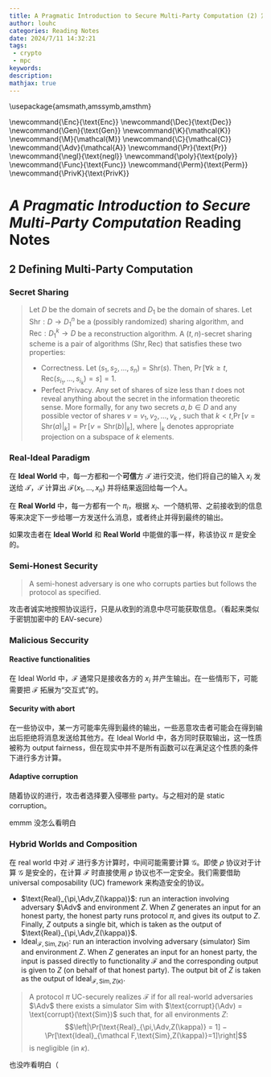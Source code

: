```yaml
---
title: A Pragmatic Introduction to Secure Multi-Party Computation (2) 定义
author: louhc
categories: Reading Notes
date: 2024/7/11 14:32:21
tags:
 - crypto
 - mpc
keywords: 
description:
mathjax: true
---
```


\usepackage{amsmath,amssymb,amsthm}

\newcommand{\Enc}{\text{Enc}}
\newcommand{\Dec}{\text{Dec}}
\newcommand{\Gen}{\text{Gen}}
\newcommand{\K}{\mathcal{K}}
\newcommand{\M}{\mathcal{M}}
\newcommand{\C}{\mathcal{C}}
\newcommand{\Adv}{\mathcal{A}}
\newcommand{\Pr}{\text{Pr}}
\newcommand{\negl}{\text{negl}}
\newcommand{\poly}{\text{poly}}
\newcommand{\Func}{\text{Func}}
\newcommand{\Perm}{\text{Perm}}
\newcommand{\PrivK}{\text{PrivK}}

# *A Pragmatic Introduction to Secure Multi-Party Computation* Reading Notes

## 2 Defining Multi-Party Computation

### Secret Sharing

> Let $D$ be the domain of secrets and $D_1$ be the domain of shares. Let $\text{Shr}:D\to D_1^n$ be a (possibly randomized) sharing algorithm, and $\text{Rec} : D^k_1\to D$ be a reconstruction algorithm. A $(t, n)$-secret sharing scheme is a pair of algorithms $(\text{Shr}, \text{Rec})$ that satisfies these two properties:
> 
> - Correctness. Let $(s_1, s_2,...,s_n) = \text{Shr}(s)$. Then, $\Pr[\forall k \geq t, \text{Rec}(s_{i_1},..., s_{i_k}) = s] = 1$.
> - Perfect Privacy. Any set of shares of size less than $t$ does not reveal anything about the secret in the information theoretic sense. More formally, for any two secrets $a, b\in D$ and any possible vector of shares $v=v_1, v_2, ..., v_k$ , such that $k < t$,$\Pr[v = \text{Shr}(a)|_k ] = \Pr[v = \text{Shr}(b)|_k ]$, where $|_k$ denotes appropriate projection on a subspace of $k$ elements.

### Real-Ideal Paradigm

在 **Ideal World** 中，每一方都和一个**可信**方 $\mathcal T$ 进行交流，他们将自己的输入 $x_i$ 发送给 $\mathcal T$，$\mathcal T$ 计算出 $\mathcal F(x_1,...,x_n)$ 并将结果返回给每一个人。

在 **Real World** 中，每一方都有一个 $\pi_i$，根据 $x_i$、一个随机带、之前接收到的信息等来决定下一步给哪一方发送什么消息，或者终止并得到最终的输出。

如果攻击者在 **Ideal World** 和 **Real World** 中能做的事一样，称该协议 $\pi$ 是安全的。

### Semi-Honest Security

> A semi-honest adversary is one who corrupts parties but follows the protocol as specified.

攻击者诚实地按照协议运行，只是从收到的消息中尽可能获取信息。（看起来类似于密钥加密中的 EAV-secure）

### Malicious Seccurity

#### Reactive functionalities

在 Ideal World 中，$\mathcal F$ 通常只是接收各方的 $x_i$ 并产生输出。在一些情形下，可能需要把 $\mathcal F$ 拓展为“交互式”的。

#### Security with abort

在一些协议中，某一方可能率先得到最终的输出，一些恶意攻击者可能会在得到输出后拒绝将消息发送给其他方。在 Ideal World 中，各方同时获取输出，这一性质被称为 output fairness，但在现实中并不是所有函数可以在满足这个性质的条件下进行多方计算。

#### Adaptive corruption

随着协议的进行，攻击者选择要入侵哪些 party。与之相对的是 static corruption。

emmm 没怎么看明白

### Hybrid Worlds and Composition

在 real world 中对 $\mathcal F$ 进行多方计算时，中间可能需要计算 $\mathcal G$。即使 $\rho$ 协议对于计算 $\mathcal G$ 是安全的，在计算 $\mathcal F$ 时直接使用 $\rho$ 协议也不一定安全。我们需要借助 universal composability (UC) framework 来构造安全的协议。

- $\text{Real}_{\pi,\Adv,Z(\kappa)}$: run an interaction involving adversary $\Adv$ and environment $Z$. When $Z$ generates an input for an honest party, the honest party runs protocol $\pi$, and gives its output to $Z$. Finally, $Z$ outputs a single bit,
which is taken as the output of $\text{Real}_{\pi,\Adv,Z(\kappa)}$.
- $\text{Ideal}_{\mathcal F,\text{Sim},Z(\kappa)}$: run an interaction involving adversary (simulator) $\text{Sim}$ and environment $Z$. When $Z$ generates an input for an honest party, the input is passed directly to functionality $\mathcal F$ and the corresponding output is given to $Z$ (on behalf of that honest party). The output bit of $Z$ is taken as the output of $\text{Ideal}_{\mathcal F,\text{Sim},Z(\kappa)}$.

> A protocol $\pi$ UC-securely realizes $\mathcal F$ if for all real-world adversaries $\Adv$ there exists a simulator $\text{Sim}$ with $\text{corrupt}(\Adv) = \text{corrupt}(\text{Sim})$ such that, for all environments $Z$:
> $$\left|\Pr[\text{Real}_{\pi,\Adv,Z(\kappa)} = 1] − \Pr[\text{Ideal}_{\mathcal F,\text{Sim},Z(\kappa)}=1]\right|$$
> is negligible (in $\kappa$).

也没咋看明白（